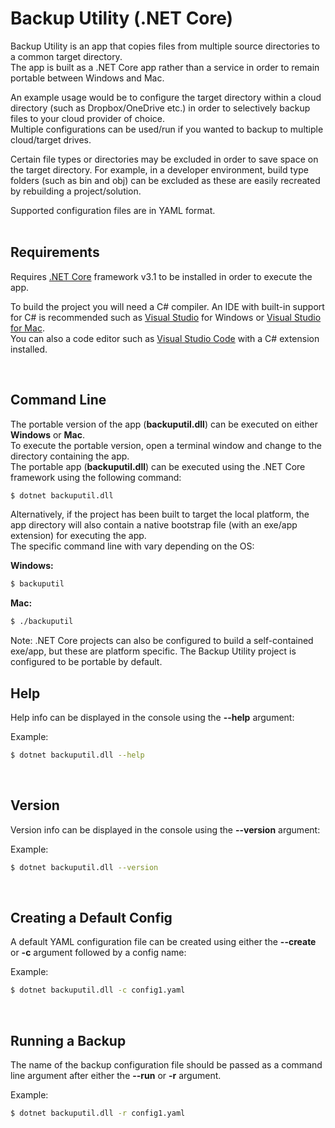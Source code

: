 # Backup Utility (.NET Core)

Backup Utility is an app that copies files from multiple source directories to a common target directory.  
The app is built as a .NET Core app rather than a service in order to remain portable between Windows and Mac.  

An example usage would be to configure the target directory within a cloud directory (such as Dropbox/OneDrive etc.) in order to selectively backup files to your cloud provider of choice.  
Multiple configurations can be used/run if you wanted to backup to multiple cloud/target drives.

Certain file types or directories may be excluded in order to save space on the target directory. For example, in a developer environment, build type folders (such as bin and obj) can be excluded as these are easily recreated by rebuilding a project/solution.

Supported configuration files are in YAML format.  
<br />
  
## Requirements
Requires [.NET Core](https://dotnet.microsoft.com/download/dotnet-core) framework v3.1 to be installed in order to execute the app.  
  
To build the project you will need a C# compiler. An IDE with built-in support for C# is recommended such as [Visual Studio](https://visualstudio.microsoft.com/vs/) for Windows or [Visual Studio for Mac](https://visualstudio.microsoft.com/vs/mac/).  
You can also a code editor such as [Visual Studio Code](https://code.visualstudio.com) with a C# extension installed.

<br />

## Command Line
The portable version of the app (**backuputil.dll**) can be executed on either **Windows** or **Mac**.  
To execute the portable version, open a terminal window and change to the directory containing the app.  
The portable app (**backuputil.dll**) can be executed using the .NET Core framework using the following command:
```sh
$ dotnet backuputil.dll
```  

Alternatively, if the project has been built to target the local platform, the app directory will also contain a native bootstrap file (with an exe/app extension) for executing the app.  
The specific command line with vary depending on the OS:

**Windows:**
```sh
$ backuputil
```

**Mac:**
```sh
$ ./backuputil
```
  
Note: .NET Core projects can also be configured to build a self-contained exe/app, but these are platform specific. The Backup Utility project is configured to be portable by default.
<br />

## Help
Help info can be displayed in the console using the **--help** argument:  
  
Example:
```sh
$ dotnet backuputil.dll --help
```
<br />
  
## Version
Version info can be displayed in the console using the **--version** argument:  
  
Example:
```sh
$ dotnet backuputil.dll --version
```
<br />
  
## Creating a Default Config
A default YAML configuration file can be created using either the **--create** or **-c** argument followed by a config name:  
  
Example:
```sh
$ dotnet backuputil.dll -c config1.yaml
```
<br />

## Running a Backup
The name of the backup configuration file should be passed as a command line argument after either the **--run** or **-r** argument.  
  
Example:  
```sh
$ dotnet backuputil.dll -r config1.yaml
```
